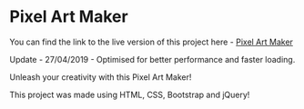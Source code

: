 # Pixel Art Maker

You can find the link to the live version of this project here - [Pixel Art Maker](https://abhishekakade.github.io/pixel-art/)

Update - 27/04/2019 - Optimised for better performance and faster loading.

Unleash your creativity with this Pixel Art Maker!

This project was made using HTML, CSS, Bootstrap and jQuery!
